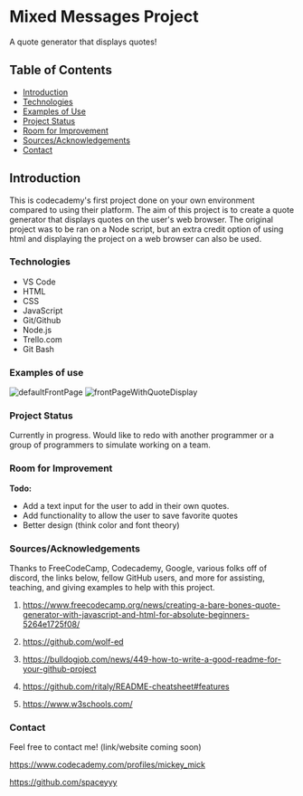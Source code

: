# Mixed Messages Project

A quote generator that displays quotes!

## Table of Contents

+ [Introduction](https://github.com/spaceyyy/Mixed-Messages-Project#introduction)
+ [Technologies](https://github.com/spaceyyy/Mixed-Messages-Project#technologies)
+ [Examples of Use](https://github.com/spaceyyy/Mixed-Messages-Project#examples-of-use)
+ [Project Status](https://github.com/spaceyyy/Mixed-Messages-Project#project-status)
+ [Room for Improvement](https://github.com/spaceyyy/Mixed-Messages-Project#room-for-improvement)
+ [Sources/Acknowledgements](https://github.com/spaceyyy/Mixed-Messages-Project#sourcesacknowledgements)
+ [Contact](https://github.com/spaceyyy/Mixed-Messages-Project#contact)

## Introduction

This is codecademy's first project done on your own environment compared to using their platform. The aim of this project is to create a quote generator that displays quotes on the user's web browser. The original project was to be ran on a Node script, but an extra credit option of using html and displaying the project on a web browser can also be used. 

### Technologies

+ VS Code
+ HTML
+ CSS
+ JavaScript
+ Git/Github
+ Node.js
+ Trello.com
+ Git Bash

### Examples of use

![defaultFrontPage](https://user-images.githubusercontent.com/18295073/138616475-da250017-125b-43ce-8a15-643d3c47ef2a.PNG)
![frontPageWithQuoteDisplay](https://user-images.githubusercontent.com/18295073/138616482-b1e5f20d-2836-4396-bfab-027be3941ce9.PNG)


### Project Status

Currently in progress. Would like to redo with another programmer or a group of programmers to simulate working on a team.

### Room for Improvement

__Todo:__  
+ Add a text input for the user to add in their own quotes.
+ Add functionality to allow the user to save favorite quotes
+ Better design (think color and font theory)

### Sources/Acknowledgements

Thanks to FreeCodeCamp, Codecademy, Google, various folks off of discord, the links below, fellow GitHub users, and more for assisting, teaching, and giving examples to help with this project.

1. https://www.freecodecamp.org/news/creating-a-bare-bones-quote-generator-with-javascript-and-html-for-absolute-beginners-5264e1725f08/

2. https://github.com/wolf-ed

3. https://bulldogjob.com/news/449-how-to-write-a-good-readme-for-your-github-project

4. https://github.com/ritaly/README-cheatsheet#features

5. https://www.w3schools.com/


### Contact

Feel free to contact me! (link/website coming soon)

https://www.codecademy.com/profiles/mickey_mick

https://github.com/spaceyyy


